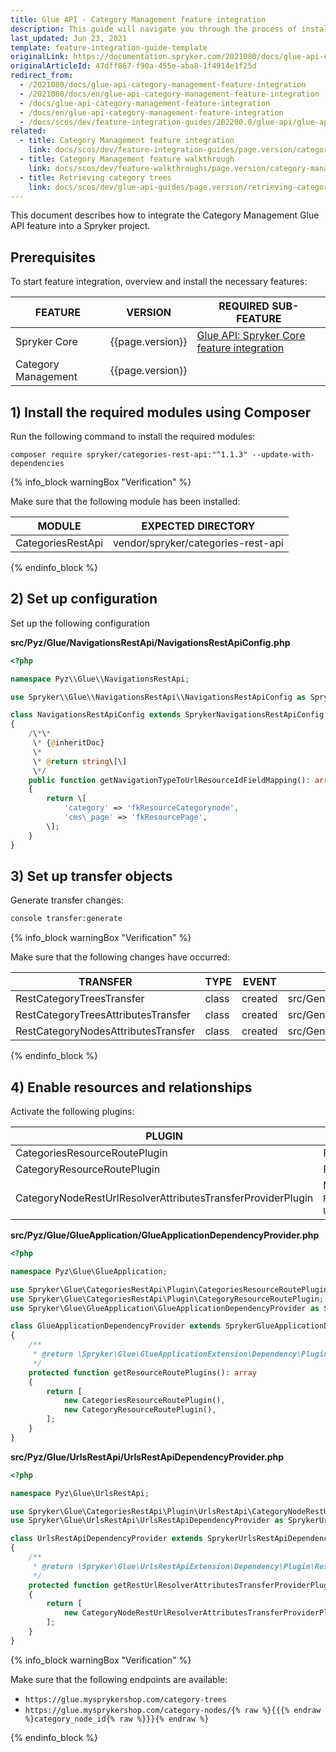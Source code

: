 ```yaml
---
title: Glue API - Category Management feature integration
description: This guide will navigate you through the process of installing and configuring the Category API feature in Spryker OS.
last_updated: Jun 23, 2021
template: feature-integration-guide-template
originalLink: https://documentation.spryker.com/2021080/docs/glue-api-category-management-feature-integration
originalArticleId: 47dff867-f90a-455e-aba8-1f4914e1f25d
redirect_from:
  - /2021080/docs/glue-api-category-management-feature-integration
  - /2021080/docs/en/glue-api-category-management-feature-integration
  - /docs/glue-api-category-management-feature-integration
  - /docs/en/glue-api-category-management-feature-integration
  - /docs/scos/dev/feature-integration-guides/202200.0/glue-api/glue-api-category-management-feature-integration.html
related:
  - title: Category Management feature integration
    link: docs/scos/dev/feature-integration-guides/page.version/category-management-feature-integration.html
  - title: Category Management feature walkthrough
    link: docs/scos/dev/feature-walkthroughs/page.version/category-management-feature-walkthrough.html
  - title: Retrieving category trees
    link: docs/scos/dev/glue-api-guides/page.version/retrieving-categories/retrieving-category-trees.html
---
```



This document describes how to integrate the Category Management Glue API feature into a Spryker project.

## Prerequisites

To start feature integration, overview and install the necessary features:

|FEATURE  |VERSION |REQUIRED SUB-FEATURE |
|---  |--- |--- |
| Spryker Core | {{page.version}} |[Glue API: Spryker Core feature integration](/docs/scos/dev/feature-integration-guides/{{page.version}}/glue-api/glue-api-spryker-core-feature-integration.html) |
| Category Management | {{page.version}} | |


## 1) Install the required modules using Composer

Run the following command to install the required modules:
```
composer require spryker/categories-rest-api:"^1.1.3" --update-with-dependencies
```

{% info_block warningBox "Verification" %}

Make sure that the following module has been installed:

| MODULE |EXPECTED DIRECTORY |
| --- | --- |
|CategoriesRestApi |vendor/spryker/categories-rest-api|

{% endinfo_block %}

## 2) Set up configuration

Set up the following configuration

**src/Pyz/Glue/NavigationsRestApi/NavigationsRestApiConfig.php**

```php
<?php

namespace Pyz\\Glue\\NavigationsRestApi;

use Spryker\\Glue\\NavigationsRestApi\\NavigationsRestApiConfig as SprykerNavigationsRestApiConfig;

class NavigationsRestApiConfig extends SprykerNavigationsRestApiConfig
{
    /\*\*
     \* {@inheritDoc}
     \*
     \* @return string\[\]
     \*/
    public function getNavigationTypeToUrlResourceIdFieldMapping(): array
    {
        return \[
            'category' => 'fkResourceCategorynode',
            'cms\_page' => 'fkResourcePage',
        \];
    }
}
```


## 3) Set up transfer objects

Generate transfer changes:

```bash
console transfer:generate
```

{% info_block warningBox "Verification" %}

Make sure that the following changes have occurred:

|TRANSFER |TYPE |EVENT |PATH |
|--- |--- |--- |--- |
|RestCategoryTreesTransfer |class |created |src/Generated/Shared/Transfer/RestCategoryTreesTransfer |
|RestCategoryTreesAttributesTransfer |class |created |src/Generated/Shared/Transfer/RestCategoryTreesAttributesTransfer |
|RestCategoryNodesAttributesTransfer |class |created |src/Generated/Shared/Transfer/RestCategoryNodesAttributesTransfer|

{% endinfo_block %}

## 4) Enable resources and relationships

Activate the following plugins:

|PLUGIN| SPECIFICATION| PREREQUISITES| NAMESPACE|
|--- |--- |--- |--- |
|CategoriesResourceRoutePlugin| Registers the `category-tree` resource.| | Spryker\Glue\CategoriesRestApi\Plugin|
|CategoryResourceRoutePlugin| Registers the `category-nodes` resource.| | Spryker\Glue\CategoriesRestApi\Plugin |
|CategoryNodeRestUrlResolverAttributesTransferProviderPlugin| Maps the data for `RestUrlResolverAttributesTransfer` from `UrlStorageTransfer`.| | Spryker\Glue\CategoriesRestApi\Plugin\UrlsRestApi|


**src/Pyz/Glue/GlueApplication/GlueApplicationDependencyProvider.php**

```php
<?php

namespace Pyz\Glue\GlueApplication;

use Spryker\Glue\CategoriesRestApi\Plugin\CategoriesResourceRoutePlugin;
use Spryker\Glue\CategoriesRestApi\Plugin\CategoryResourceRoutePlugin;
use Spryker\Glue\GlueApplication\GlueApplicationDependencyProvider as SprykerGlueApplicationDependencyProvider;

class GlueApplicationDependencyProvider extends SprykerGlueApplicationDependencyProvider
{
    /**
     * @return \Spryker\Glue\GlueApplicationExtension\Dependency\Plugin\ResourceRoutePluginInterface[]
     */
    protected function getResourceRoutePlugins(): array
    {
        return [
            new CategoriesResourceRoutePlugin(),
            new CategoryResourceRoutePlugin(),
        ];
    }
}
```


**src/Pyz/Glue/UrlsRestApi/UrlsRestApiDependencyProvider.php**

```php
<?php

namespace Pyz\Glue\UrlsRestApi;

use Spryker\Glue\CategoriesRestApi\Plugin\UrlsRestApi\CategoryNodeRestUrlResolverAttributesTransferProviderPlugin;
use Spryker\Glue\UrlsRestApi\UrlsRestApiDependencyProvider as SprykerUrlsRestApiDependencyProvider;

class UrlsRestApiDependencyProvider extends SprykerUrlsRestApiDependencyProvider
{
    /**
     * @return \Spryker\Glue\UrlsRestApiExtension\Dependency\Plugin\RestUrlResolverAttributesTransferProviderPluginInterface[]
     */
    protected function getRestUrlResolverAttributesTransferProviderPlugins(): array
    {
        return [
            new CategoryNodeRestUrlResolverAttributesTransferProviderPlugin(),
        ];
    }
}
```


{% info_block warningBox "Verification" %}

Make sure that the following endpoints are available:

*   `https://glue.mysprykershop.com/category-trees`
*   `https://glue.mysprykershop.com/category-nodes/{% raw %}{{{% endraw %}category_node_id{% raw %}}}{% endraw %}`

{% endinfo_block %}
